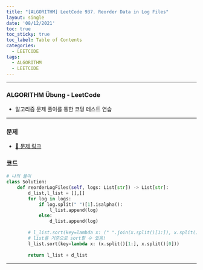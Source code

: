 ```yaml
---
title: "[ALGORITHM] LeetCode 937. Reorder Data in Log Files"
layout: single
date: '08/12/2021'
toc: true
toc_sticky: true
toc_label: Table of Contents
categories:
  - LEETCODE
tags:
  - ALGORITHM
  - LEETCODE
---
```


---
### ALGORITHM Übung - LeetCode
* 알고리즘 문제 풀이를 통한 코딩 테스트 연습

---

### 문제
* [🔗 문제 링크](https://leetcode.com/problems/reorder-data-in-log-files/)

### 코드 
```python
# 나의 풀이
class Solution:
    def reorderLogFiles(self, logs: List[str]) -> List[str]:
        d_list,l_list = [],[]
        for log in logs:
            if log.split(" ")[1].isalpha():
                l_list.append(log)
            else:
                d_list.append(log)
                
        # l_list.sort(key=lambda x: (" ".join(x.split()[1:]), x.split()[0]))
        # list를 기준으로 sort할 수 있음!
        l_list.sort(key=lambda x: (x.split()[1:], x.split()[0]))
        
        return l_list + d_list
```

---